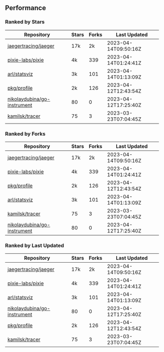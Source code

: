 ## Performance

### Ranked by Stars

| Repository | Stars | Forks | Last Updated |
|------------|-------|-------|--------------|
| [jaegertracing/jaeger](https://github.com/jaegertracing/jaeger) | 17k | 2k | 2023-04-14T09:50:16Z |
| [pixie-labs/pixie](https://github.com/pixie-labs/pixie) | 4k | 339 | 2023-04-14T01:24:41Z |
| [arl/statsviz](https://github.com/arl/statsviz) | 3k | 101 | 2023-04-14T01:13:09Z |
| [pkg/profile](https://github.com/pkg/profile) | 2k | 126 | 2023-04-12T12:43:54Z |
| [nikolaydubina/go-instrument](https://github.com/nikolaydubina/go-instrument) | 80 | 0 | 2023-04-12T17:25:40Z |
| [kamilsk/tracer](https://github.com/kamilsk/tracer) | 75 | 3 | 2023-03-23T07:04:45Z |

### Ranked by Forks

| Repository | Stars | Forks | Last Updated |
|------------|-------|-------|--------------|
| [jaegertracing/jaeger](https://github.com/jaegertracing/jaeger) | 17k | 2k | 2023-04-14T09:50:16Z |
| [pixie-labs/pixie](https://github.com/pixie-labs/pixie) | 4k | 339 | 2023-04-14T01:24:41Z |
| [pkg/profile](https://github.com/pkg/profile) | 2k | 126 | 2023-04-12T12:43:54Z |
| [arl/statsviz](https://github.com/arl/statsviz) | 3k | 101 | 2023-04-14T01:13:09Z |
| [kamilsk/tracer](https://github.com/kamilsk/tracer) | 75 | 3 | 2023-03-23T07:04:45Z |
| [nikolaydubina/go-instrument](https://github.com/nikolaydubina/go-instrument) | 80 | 0 | 2023-04-12T17:25:40Z |

### Ranked by Last Updated

| Repository | Stars | Forks | Last Updated |
|------------|-------|-------|--------------|
| [jaegertracing/jaeger](https://github.com/jaegertracing/jaeger) | 17k | 2k | 2023-04-14T09:50:16Z |
| [pixie-labs/pixie](https://github.com/pixie-labs/pixie) | 4k | 339 | 2023-04-14T01:24:41Z |
| [arl/statsviz](https://github.com/arl/statsviz) | 3k | 101 | 2023-04-14T01:13:09Z |
| [nikolaydubina/go-instrument](https://github.com/nikolaydubina/go-instrument) | 80 | 0 | 2023-04-12T17:25:40Z |
| [pkg/profile](https://github.com/pkg/profile) | 2k | 126 | 2023-04-12T12:43:54Z |
| [kamilsk/tracer](https://github.com/kamilsk/tracer) | 75 | 3 | 2023-03-23T07:04:45Z |

